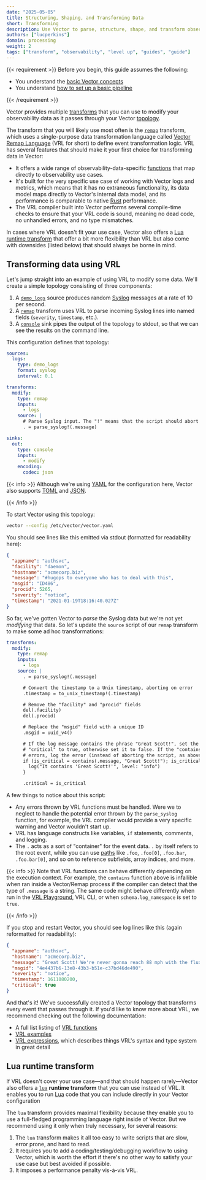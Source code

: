 ```yaml
---
date: "2025-05-05"
title: Structuring, Shaping, and Transforming Data
short: Transforming
description: Use Vector to parse, structure, shape, and transform observability data
authors: ["lucperkins"]
domain: processing
weight: 2
tags: ["transform", "observability", "level up", "guides", "guide"]
---
```


{{< requirement >}}
Before you begin, this guide assumes the following:

* You understand the [basic Vector concepts][concepts]
* You understand [how to set up a basic pipeline][pipeline]

[concepts]: /docs/introduction/concepts
[pipeline]: /docs/setup/quickstart
{{< /requirement >}}

Vector provides multiple [transforms][docs.transforms] that you can use to
modify your observability data as it passes through your Vector
[topology][docs.architecture.pipeline-model].

The transform that you will likely use most often is the [`remap`][docs.transforms.remap]
transform, which uses a single-purpose data transformation language called
[Vector Remap Language][docs.vrl] (VRL for short) to define event
transformation logic. VRL has several features that should make it your first
choice for transforming data in Vector:

* It offers a wide range of observability-data-specific
  [functions][docs.vrl.functions] that map directly to observability use cases.
* It's built for the very specific use case of working with Vector logs and
  metrics, which means that it has no extraneous functionality, its data model
  maps directly to Vector's internal data model, and its performance is comparable
  to native [Rust][urls.rust] performance.
* The VRL compiler built into Vector performs several compile-time checks to
  ensure that your VRL code is sound, meaning no dead code, no unhandled errors,
  and no type mismatches.

In cases where VRL doesn't fit your use case, Vector also offers a [Lua runtime
transform](#lua-runtime-transform) that offer a bit more flexibility than VRL but
also come with downsides (listed below) that should always be borne in mind.

## Transforming data using VRL

Let's jump straight into an example of using VRL to modify some data. We'll
create a simple topology consisting of three components:

1. A [`demo_logs`][docs.sources.demo_logs] source produces random [Syslog][urls.syslog]
   messages at a rate of 10 per second.
2. A [`remap`][docs.transforms.remap] transform uses VRL to parse incoming Syslog lines
   into named fields (`severity`, `timestamp`, etc.).
3. A [`console`][docs.sinks.console] sink pipes the output of the topology to stdout,
   so that we can see the results on the command line.

This configuration defines that topology:

```yaml title="vector.yaml"
sources:
  logs:
    type: demo_logs
    format: syslog
    interval: 0.1

transforms:
  modify:
    type: remap
    inputs:
      - logs
    source: |
      # Parse Syslog input. The "!" means that the script should abort on error.
      . = parse_syslog!(.message)

sinks:
  out:
    type: console
    inputs:
      - modify
    encoding:
      codec: json
```

{{< info >}}
Although we're using [YAML][urls.yaml] for the configuration here, Vector also
supports [TOML][urls.toml] and [JSON][urls.json].

[urls.toml]: https://github.com/toml-lang/toml
[urls.yaml]: https://yaml.org
[urls.json]: https://www.json.org/json-en.html
{{< /info >}}

To start Vector using this topology:

```bash
vector --config /etc/vector/vector.yaml
```

You should see lines like this emitted via stdout (formatted for readability
here):

```json
{
  "appname": "authsvc",
  "facility": "daemon",
  "hostname": "acmecorp.biz",
  "message": "#hugops to everyone who has to deal with this",
  "msgid": "ID486",
  "procid": 5265,
  "severity": "notice",
  "timestamp": "2021-01-19T18:16:40.027Z"
}
```

So far, we've gotten Vector to *parse* the Syslog data but we're not yet
*modifying* that data. So let's update the `source` script of our `remap`
transform to make some ad hoc transformations:

```yaml
transforms:
  modify:
    type: remap
    inputs:
      - logs
    source: |
      . = parse_syslog!(.message)

      # Convert the timestamp to a Unix timestamp, aborting on error
      .timestamp = to_unix_timestamp!(.timestamp)

      # Remove the "facility" and "procid" fields
      del(.facility)
      del(.procid)

      # Replace the "msgid" field with a unique ID
      .msgid = uuid_v4()

      # If the log message contains the phrase "Great Scott!", set the new field
      # "critical" to true, otherwise set it to false. If the "contains" function
      # errors, log the error (instead of aborting the script, as above).
      if (is_critical = contains(.message, "Great Scott!"); is_critical) {
        log("It contains 'Great Scott!'", level: "info")
      }

      .critical = is_critical
```

A few things to notice about this script:

* Any errors thrown by VRL functions must be handled. Were we to neglect to
  handle the potential error thrown by the `parse_syslog` function, for example,
  the VRL compiler would provide a very specific warning and Vector wouldn't
  start up.
* VRL has language constructs like variables, `if` statements, comments, and
  logging.
* The `.` acts as a sort of "container" for the event data. `.` by itself refers
  to the root event, while you can use [paths] like `.foo`,
  `.foo[0]`, `.foo.bar`, `.foo.bar[0]`, and so on to reference subfields, array
  indices, and more.

{{< info >}}
Note that VRL functions can behave differently depending on the execution context.
For example, the `contains` function above is infallible when ran inside a Vector/Remap process if the compiler can detect that the type of `.message` is a string.
The same code might behave differently when run in the [VRL Playground][urls.playground],
VRL CLI, or when `schema.log_namespace` is set to `true`.

[urls.playground]: https://playground.vrl.dev/?state=eyJwcm9ncmFtIjoiLmlzX2NyaXRpY2FsID0gY29udGFpbnMoLm1lc3NhZ2UsIFwiR3JlYXQgU2NvdHQhXCIpIiwiZXZlbnQiOnsibWVzc2FnZSI6IkdyZWF0IFNjb3R0ISJ9LCJpc19qc29ubCI6ZmFsc2UsImVycm9yIjpudWxsfQ%3D%3D
{{< /info >}}

If you stop and restart Vector, you should see log lines like this (again
reformatted for readability):

```json
{
  "appname": "authsvc",
  "hostname": "acmecorp.biz",
  "message": "Great Scott! We're never gonna reach 88 mph with the flux capacitor in its current state!",
  "msgid": "4e4437b6-13e8-43b3-b51e-c37bd46de490",
  "severity": "notice",
  "timestamp": 1611080200,
  "critical": true
}
```

And that's it! We've successfully created a Vector topology that transforms
every event that passes through it. If you'd like to know more about VRL, we
recommend checking out the following documentation:

* A full list listing of [VRL functions][docs.vrl.functions]
* [VRL examples][docs.vrl.examples]
* [VRL expressions][docs.vrl.expressions], which describes things VRL's syntax
  and type system in great detail

## Lua runtime transform

If VRL doesn't cover your use case—and that should happen rarely—Vector also
offers a [`lua`][docs.lua] **runtime transform** that you can use instead of
VRL. It enables you to run [Lua][urls.lua] code that you can include directly in
your Vector configuration

The `lua` transform provides maximal flexibility because they enable you to use
a full-fledged programming language right inside of Vector. But we recommend
using it only when truly necessary, for several reasons:

1. The `lua` transform makes it all too easy to write scripts that are slow,
   error prone, and hard to read.
2. It requires you to add a coding/testing/debugging workflow to using Vector,
   which is worth the effort if there's no other way to satisfy your use case
   but best avoided if possible.
3. It imposes a performance penalty vis-à-vis VRL.

[docs.architecture.pipeline-model]: /docs/architecture/pipeline-model/
[docs.lua]: /docs/reference/configuration/transforms/lua/
[docs.setup.quickstart]: /docs/setup/quickstart/
[docs.sinks.console]: /docs/reference/configuration/sinks/console/
[docs.sources.demo_logs]: /docs/reference/configuration/sources/demo_logs/
[docs.transforms.remap]: /docs/reference/configuration/transforms/remap/
[docs.transforms]: /docs/reference/configuration/transforms/
[docs.vrl.examples]: /docs/reference/vrl/examples/
[docs.vrl.expressions]: /docs/reference/vrl/expressions/
[docs.vrl.functions]: /docs/reference/vrl/functions/
[docs.vrl]: /docs/reference/vrl
[paths]: /docs/reference/vrl/expressions/#path
[urls.lua]: https://www.lua.org
[urls.new_feature_request]: https://github.com/vectordotdev/vector/issues/new?labels=type%3A+new+feature
[urls.rust]: https://www.rust-lang.org/
[urls.syslog]: https://en.wikipedia.org/wiki/Syslog
